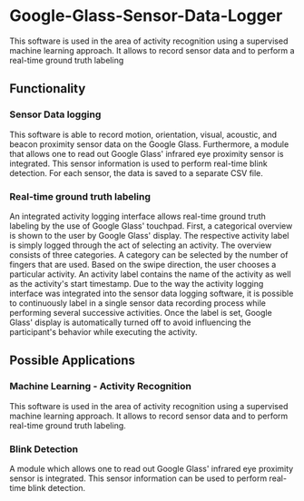 # Google-Glass-Sensor-Data-Logger
This software is used in the area of activity recognition using a supervised machine learning approach. It allows to record sensor data and to perform a real-time ground truth labeling 

## Functionality

### Sensor Data logging
This software is able to record motion, orientation, visual, acoustic, and beacon proximity sensor data on the Google Glass. Furthermore,  a module that allows one to read out Google Glass' infrared eye proximity sensor is integrated. This sensor information is used to perform real-time blink detection. For each sensor, the data is saved to a separate CSV file.

### Real-time ground truth labeling
An integrated activity logging interface allows real-time ground truth labeling by the use of Google Glass' touchpad.
First, a categorical overview is shown to the user by Google Glass' display. The respective activity label is simply logged through the act of selecting an activity. The overview consists of three categories. A category can be selected by the number of fingers that are used. Based on the swipe direction, the user chooses a particular activity. An activity label contains the name of the activity as well as the activity's start timestamp. Due to the way the activity logging interface was integrated into the sensor data logging software, it is possible to continuously label in a single sensor data recording process while performing several successive activities. Once the label is set, Google Glass' display is automatically turned off to avoid influencing the participant's behavior while executing the activity. 


## Possible Applications

### Machine Learning - Activity Recognition
This software is used in the area of activity recognition using a supervised machine learning approach. It allows to record sensor data and to perform real-time ground truth labeling. 

### Blink Detection
A module which allows one to read out Google Glass' infrared eye proximity sensor is integrated. This sensor information can be used to perform real-time blink detection.
